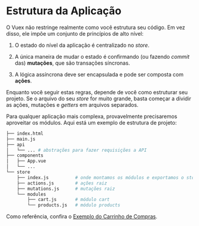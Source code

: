 # Estrutura da Aplicação

O Vuex não restringe realmente como você estrutura seu código. Em vez disso, ele impõe um conjunto de princípios de alto nível:

1. O estado do nível da aplicação é centralizado no _store_.

2. A única maneira de mudar o estado é confirmando (ou fazendo _commit_ das) **mutações**, que são transações síncronas.

3. A lógica assíncrona deve ser encapsulada e pode ser composta com **ações**.

Enquanto você seguir estas regras, depende de você como estruturar seu projeto. Se o arquivo do seu _store_ for muito grande, basta começar a dividir as ações, mutações e _getters_ em arquivos separados.

Para qualquer aplicação mais complexa, provavelmente precisaremos aproveitar os módulos. Aqui está um exemplo de estrutura de projeto:

```bash
├── index.html
├── main.js
├── api
│   └── ... # abstrações para fazer requisições a API
├── components
│   ├── App.vue
│   └── ...
└── store
    ├── index.js          # onde montamos os módulos e exportamos o store
    ├── actions.js        # ações raiz
    ├── mutations.js      # mutações raiz
    └── modules
        ├── cart.js       # módulo cart
        └── products.js   # módulo products
```

Como referência, confira o [Exemplo do Carrinho de Compras](https://github.com/vuejs/vuex/tree/4.0/examples/classic/shopping-cart).
